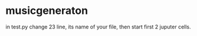 # musicgeneraton
in test.py change 23 line, its name of your file, then start first 2 juputer cells.
